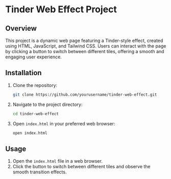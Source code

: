 

# Tinder Web Effect Project

## Overview

This project is a dynamic web page featuring a Tinder-style effect, created using HTML, JavaScript, and Tailwind CSS. Users can interact with the page by clicking a button to switch between different tiles, offering a smooth and engaging user experience.

## Installation

1. Clone the repository:
   ```bash
   git clone https://github.com/yourusername/tinder-web-effect.git
   ```

2. Navigate to the project directory:
   ```bash
   cd tinder-web-effect
   ```

3. Open `index.html` in your preferred web browser:
   ```bash
   open index.html
   ```

## Usage

1. Open the `index.html` file in a web browser.
2.  Click the button to switch between different tiles and observe the smooth transition effects.

